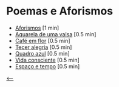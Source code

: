# Poemas e Aforismos

- [Aforismos](./aforismos.html) <span class="word-count">[1 min]</span>
- [Aquarela de uma valsa](./aquarela-de-uma-valsa.html) <span class="word-count">[0.5 min]</span>
- [Café em flor](./cafe-em-flor.html) <span class="word-count">[0.5 min]</span>
- [Tecer alegria](./tecer-alegria.html) <span class="word-count">[0.5 min]</span>
- [Quadro azul](./quadro-azul.html) <span class="word-count">[0.5 min]</span>
- [Vida consciente](./vida-consciente.html) <span class="word-count">[0.5 min]</span>
- [Espaço e tempo](./espaco-e-tempo.html) <span class="word-count">[0.5 min]</span>

[<--](../)